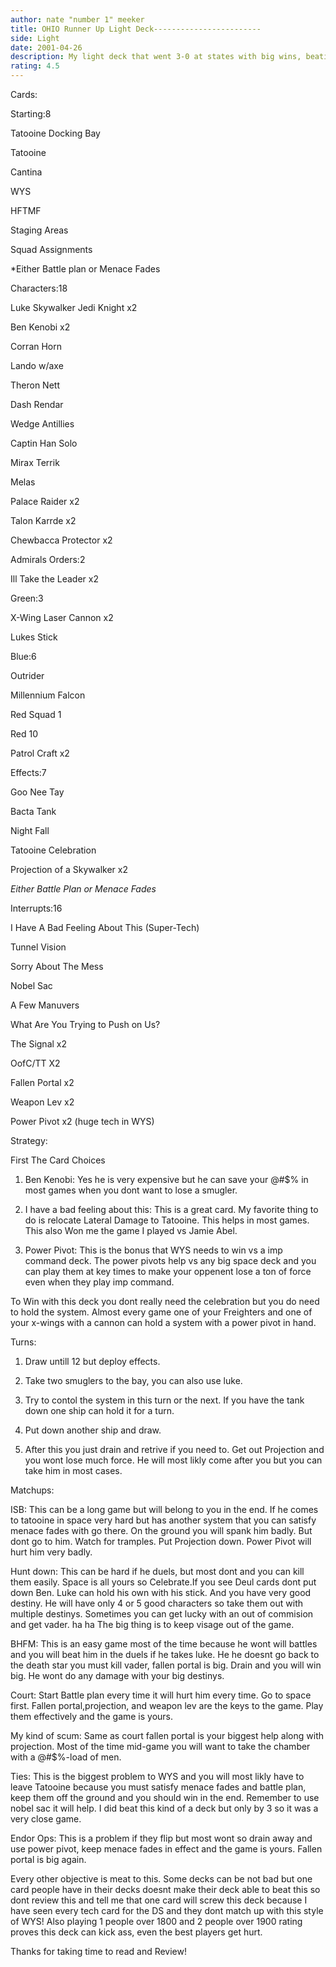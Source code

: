 ```yaml
---
author: nate "number 1" meeker
title: OHIO Runner Up Light Deck------------------------
side: Light
date: 2001-04-26
description: My light deck that went 3-0 at states with big wins, beating 2 players over 1900.
rating: 4.5
---
```

Cards: 

Starting:8 
Tatooine Docking Bay 
Tatooine 
Cantina 
WYS 
HFTMF 
Staging Areas 
Squad Assignments 
*Either Battle plan or Menace Fades 

Characters:18 
Luke Skywalker Jedi Knight x2 
Ben Kenobi x2 
Corran Horn 
Lando w/axe 
Theron Nett 
Dash Rendar 
Wedge Antillies 
Captin Han Solo 
Mirax Terrik 
Melas 
Palace Raider x2 
Talon Karrde x2 
Chewbacca Protector x2 

Admirals Orders:2 
Ill Take the Leader x2 

Green:3 
X-Wing Laser Cannon x2 
Lukes Stick 

Blue:6 
Outrider 
Millennium Falcon 
Red Squad 1 
Red 10 
Patrol Craft x2 

Effects:7 
Goo Nee Tay 
Bacta Tank 
Night Fall 
Tatooine Celebration 
Projection of a Skywalker x2 
*Either Battle Plan or Menace Fades* 

Interrupts:16 
I Have A Bad Feeling About This (Super-Tech) 
Tunnel Vision 
Sorry About The Mess 
Nobel Sac 
A Few Manuvers 
What Are You Trying to Push on Us? 
The Signal x2 
OofC/TT X2 
Fallen Portal x2 
Weapon Lev x2 
Power Pivot x2 (huge tech in WYS)


Strategy: 

 
First The Card Choices 
1. Ben Kenobi: Yes he is very expensive but he can save your @#$% in most games when you dont want to lose a smugler. 
2. I have a bad feeling about this: This is a great card. My favorite thing to do is relocate Lateral Damage to Tatooine. This helps in most games. This also Won me the game I played vs Jamie Abel.
3. Power Pivot: This is the bonus that WYS needs to win vs a imp command deck. The power pivots help vs any big space deck and you can play them at key times to make your oppenent lose a ton of force even when they play imp command. 

To Win with this deck you dont really need the celebration but you do need to hold the system. Almost every game one of your Freighters and one of your x-wings with a cannon can hold a system with a power pivot in hand. 

Turns: 
1. Draw untill 12 but deploy effects. 
2. Take two smuglers to the bay, you can also use luke. 
3. Try to contol the system in this turn or the next. If you have the tank down one ship can hold it for a turn. 
4. Put down another ship and draw. 
5. After this you just drain and retrive if you need to. Get out Projection and you wont lose much force. He will most likly come after you but you can take him in most cases. 

Matchups: 
ISB: This can be a long game but will belong to you in the end. If he comes to tatooine in space very hard but has another system that you can satisfy menace fades with go there. On the ground you will spank him badly. But dont go to him. Watch for tramples. Put Projection down. Power Pivot will hurt him very badly. 

Hunt down: This can be hard if he duels, but most dont and you can kill them easily. Space is all yours so Celebrate.If you see Deul cards dont put down Ben. Luke can hold his own with his stick. And you have very good destiny. He will have only 4 or 5 good characters so take them out with multiple destinys. Sometimes you can get lucky with an out of commision and get vader. ha ha  The big thing is to keep visage out of the game.

BHFM: This is an easy game most of the time because he wont will battles and you will beat him in the duels if he takes luke. He he doesnt go back to the death star you must kill vader, fallen portal is big. Drain and you will win big. He wont do any damage with your big destinys. 

Court: Start Battle plan every time it will hurt him every time. Go to space first. Fallen portal,projection, and weapon lev are the keys to the game. Play them effectively and the game is yours. 

My kind of scum: Same as court fallen portal is your biggest help along with projection. Most of the time mid-game you will want to take the chamber with a @#$%-load of men. 

Ties: This is the biggest problem to WYS and you will most likly have to leave Tatooine because you must satisfy menace fades and battle plan, keep them off the ground and you should win in the end. Remember to use nobel sac it will help. I did beat this kind of a deck but only by 3 so it was a very close game. 

Endor Ops: This is a problem if they flip but most wont so drain away and use power pivot, keep menace fades in effect and the game is yours. Fallen portal is big again. 

Every other objective is meat to this. Some decks can be not bad but one card people have in their decks doesnt make their deck able to beat this so dont review this and tell me that one card will screw this deck because I have seen every tech card for the DS and they dont match up with this style of WYS!  Also playing 1 people over  1800 and 2 people over 1900 rating proves this deck can kick ass, even the best players get hurt.
Thanks for taking time to read and Review!

